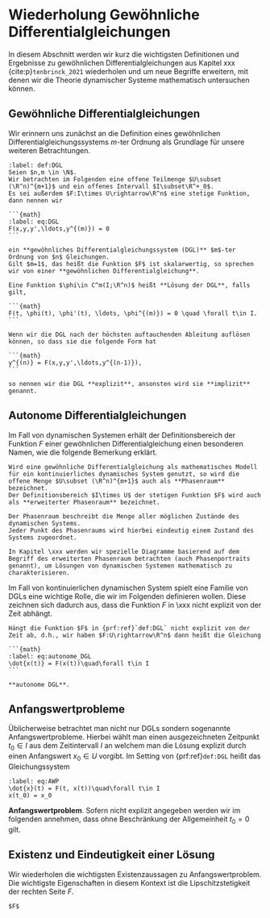 # Wiederholung Gewöhnliche Differentialgleichungen

In diesem Abschnitt werden wir kurz die wichtigsten Definitionen und Ergebnisse zu gewöhnlichen Differentialgleichungen aus Kapitel xxx {cite:p}`tenbrinck_2021` wiederholen und um neue Begriffe erweitern, mit denen wir die Theorie dynamischer Systeme mathematisch untersuchen können.

## Gewöhnliche Differentialgleichungen

Wir erinnern uns zunächst an die Definition eines gewöhnlichen Differentialgleichungssystems $m$-ter Ordnung als Grundlage für unsere weiteren Betrachtungen.

````{prf:definition} Gewöhnliches Differentialgleichungssystem
:label: def:DGL
Seien $n,m \in \N$.
Wir betrachten im Folgenden eine offene Teilmenge $U\subset (\R^n)^{m+1}$ und ein offenes Intervall $I\subset\R^+_0$. 
Es sei außerdem $F:I\times U\rightarrow\R^n$ eine stetige Funktion, dann nennen wir

```{math}
:label: eq:DGL
F(x,y,y',\ldots,y^{(m)}) = 0
```

ein **gewöhnliches Differentialgleichungssystem (DGL)** $m$-ter Ordnung von $n$ Gleichungen.
Gilt $m=1$, das heißt die Funktion $F$ ist skalarwertig, so sprechen wir von einer **gewöhnlichen Differentialgleichung**.

Eine Funktion $\phi\in C^m(I;\R^n)$ heißt **Lösung der DGL**, falls gilt,

```{math}
F(t, \phi(t), \phi'(t), \ldots, \phi^{(m)}) = 0 \quad \forall t\in I.
```

Wenn wir die DGL nach der höchsten auftauchenden Ableitung auflösen können, so dass sie die folgende Form hat

```{math}
y^{(n)} = F(x,y,y',\ldots,y^{(n-1)}),
```

so nennen wir die DGL **explizit**, ansonsten wird sie **implizit** genannt.
````

## Autonome Differentialgleichungen

Im Fall von dynamischen Systemen erhält der Definitionsbereich der Funktion $F$ einer gewöhnlichen Differentialgleichung einen besonderen Namen, wie die folgende Bemerkung erklärt.
````{prf:remark} (Erweiterter) Phasenraum
Wird eine gewöhnliche Differentialgleichung als mathematisches Modell für ein kontinuierliches dynamisches System genutzt, so wird die offene Menge $U\subset (\R^n)^{m+1}$ auch als **Phasenraum** bezeichnet. 
Der Definitionsbereich $I\times U$ der stetigen Funktion $F$ wird auch als **erweiterter Phasenraum** bezeichnet.

Der Phasenraum beschreibt die Menge aller möglichen Zustände des dynamischen Systems.
Jeder Punkt des Phasenraums wird hierbei eindeutig einem Zustand des Systems zugeordnet.

In Kapitel \xxx werden wir spezielle Diagramme basierend auf dem Begriff des erweiterten Phasenraum betrachten (auch Phasenportraits genannt), um Lösungen von dynamischen Systemen mathematisch zu charakterisieren.
````

Im Fall von kontinuierlichen dynamischen System spielt eine Familie von DGLs eine wichtige Rolle, die wir im Folgenden definieren wollen. 
Diese zeichnen sich dadurch aus, dass die Funktion $F$ in \xxx nicht explizit von der Zeit abhängt.

````{prf:definition} Autonome DGL
Hängt die Funktion $F$ in {prf:ref}`def:DGL` nicht explizit von der Zeit ab, d.h., wir haben $F:U\rightarrow\R^n$ dann heißt die Gleichung

```{math}
:label: eq:autonome_DGL
\dot{x(t)} = F(x(t))\quad\forall t\in I
```

**autonome DGL**.

````

## Anfangswertprobleme

Üblicherweise betrachtet man nicht nur DGLs sondern sogenannte Anfangswertprobleme. Hierbei wählt man einen ausgezeichneten Zeitpunkt $t_0\in I$ aus dem Zeitintervall $I$ an welchem man die Lösung explizit durch einen Anfangswert $x_0\in U$ vorgibt. Im Setting von {prf:ref}`def:DGL` heißt
das Gleichungssystem

```{math}
:label: eq:AWP
\dot{x}(t) = F(t, x(t))\quad\forall t\in I
x(t_0) = x_0
```

**Anfangswertproblem**. Sofern nicht explizit angegeben werden wir im folgenden annehmen, dass ohne Beschränkung der Allgemeinheit $t_0=0$ gilt.

## Existenz und Eindeutigkeit einer Lösung

Wir wiederholen die wichtigsten Existenzaussagen zu Anfangswertproblem. Die wichtigste Eigenschaften in diesem Kontext ist die Lipschitzstetigkeit der rechten Seite $F$.

````{prf:definition} Lipschitzstetigkeit
$F$
````
